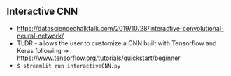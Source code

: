 ## Interactive CNN
* https://datasciencechalktalk.com/2019/10/28/interactive-convolutional-neural-network/
* TLDR - allows the user to customize a CNN built with Tensorflow and Keras following -> https://www.tensorflow.org/tutorials/quickstart/beginner
* `$ streamlit run interactiveCNN.py`